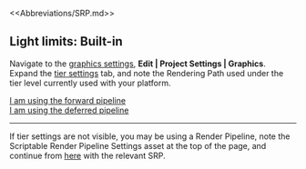 <<Abbreviations/SRP.md>>
## Light limits: Built-in

Navigate to the [graphics settings](https://docs.unity3d.com/Manual/class-GraphicsSettings.html), **Edit | Project Settings | Graphics**.  
Expand the [tier settings](https://docs.unity3d.com/Manual/class-GraphicsSettings.html#Tier) tab, and note the Rendering Path used under the tier level currently used with your platform.  

[I am using the forward pipeline](Forward.md)  
[I am using the deferred pipeline](Deferred.md)

---
If tier settings are not visible, you may be using a Render Pipeline, note the Scriptable Render Pipeline Settings asset at the top of the page, and continue from [here](../Choose%20Pipeline.md) with the relevant SRP.